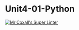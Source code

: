 # Unit4-01-Python
[![Mr Coxall's Super Linter](https://github.com/ICS3U-C-Programming-ZakG/Unit4-01-Python/workflows/Mr%20Coxall's%20Super%20Linter/badge.svg)](https://github.com/ICS3U-C-Programming-ZakG/Unit4-01-Python/actions/)
